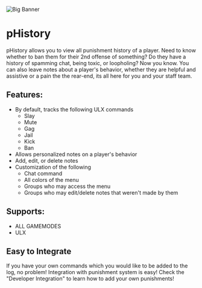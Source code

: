 ![Big Banner](https://user-images.githubusercontent.com/8619739/180586350-56f57863-170b-4c7e-bf22-15a77cb87949.png)


# pHistory
 
pHistory allows you to view all punishment history of a player. Need to know whether to ban them for their 2nd offense of something? Do they have a history of spamming chat, being toxic, or loopholing? Now you know. You can also leave notes about a player's behavior, whether they are helpful and assistive or a pain the the rear-end, its all here for you and your staff team.

## Features:
* By default, tracks the following ULX commands
    * Slay
    * Mute
    * Gag
    * Jail
    * Kick
    * Ban
* Allows personalized notes on a player's behavior
* Add, edit, or delete notes
* Customization of the following
  * Chat command
  * All colors of the menu
  * Groups who may access the menu
  * Groups who may edit/delete notes that weren't made by them


## Supports:
* ALL GAMEMODES
* ULX


## Easy to Integrate
If you have your own commands which you would like to be added to the log, no problem! Integration with punishment system is easy! Check the "Developer Integration" to learn how to add your own punishments!
